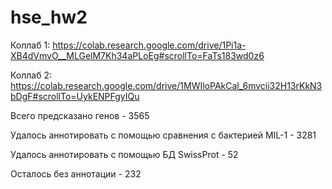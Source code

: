 # hse_hw2
Коллаб 1: https://colab.research.google.com/drive/1Pi1a-XB4dVmvO__MLGelM7Kh34aPLoEg#scrollTo=FaTs183wd0z6

Коллаб 2: https://colab.research.google.com/drive/1MWIloPAkCal_6mvcii32H13rKkN3bDgF#scrollTo=UykENPFgyIQu

Всего предсказано генов - 3565

Удалось аннотировать с помощью сравнения с бактерией MIL-1 - 3281

Удалось аннотировать с помощью БД SwissProt - 52

Осталось без аннотации - 232

